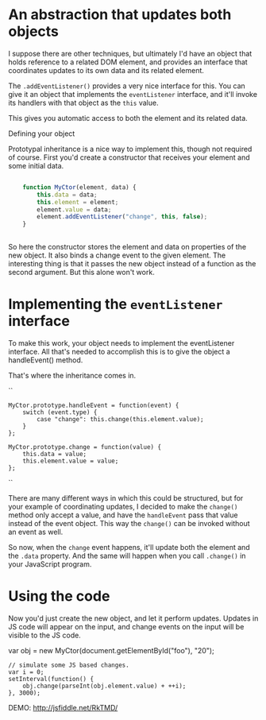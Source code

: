 # An abstraction that updates both objects

I suppose there are other techniques, but ultimately I'd have an object that holds reference to a related DOM element, and provides an interface that coordinates updates to its own data and its related element.

The `.addEventListener()` provides a very nice interface for this. You can give it an object that implements the `eventListener` interface, and it'll invoke its handlers with that object as the `this` value.

This gives you automatic access to both the element and its related data.

Defining your object

Prototypal inheritance is a nice way to implement this, though not required of course. First you'd create a constructor that receives your element and some initial data.

```javascript

    function MyCtor(element, data) {
        this.data = data;
        this.element = element;
        element.value = data;
        element.addEventListener("change", this, false);
    }
    
```

So here the constructor stores the element and data on properties of the new object. It also binds a change event to the given element. The interesting thing is that it passes the new object instead of a function as the second argument. But this alone won't work.

# Implementing the `eventListener` interface

To make this work, your object needs to implement the eventListener interface. All that's needed to accomplish this is to give the object a handleEvent() method.

That's where the inheritance comes in.



``

    MyCtor.prototype.handleEvent = function(event) {
        switch (event.type) {
            case "change": this.change(this.element.value);
        }
    };
    
    MyCtor.prototype.change = function(value) {
        this.data = value;
        this.element.value = value;
    };


``


There are many different ways in which this could be structured, but for your example of coordinating updates, I decided to make the `change()` method only accept a value, and have the `handleEvent` pass that value instead of the event object. This way the `change()` can be invoked without an event as well.

So now, when the `change` event happens, it'll update both the element and the `.data` property. And the same will happen when you call `.change()` in your JavaScript program.

# Using the code

Now you'd just create the new object, and let it perform updates. Updates in JS code will appear on the input, and change events on the input will be visible to the JS code.

var obj = new MyCtor(document.getElementById("foo"), "20");

    // simulate some JS based changes.
    var i = 0;
    setInterval(function() {
        obj.change(parseInt(obj.element.value) + ++i);
    }, 3000);
    
DEMO: http://jsfiddle.net/RkTMD/

